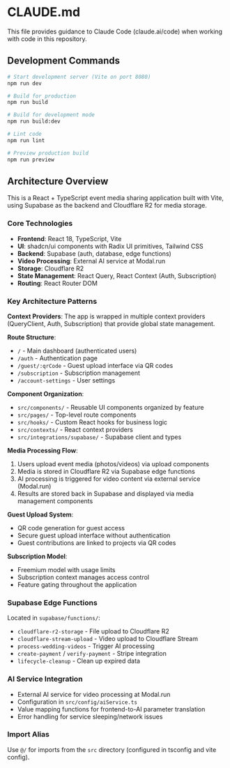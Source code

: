 # CLAUDE.md

This file provides guidance to Claude Code (claude.ai/code) when working with code in this repository.

## Development Commands

```bash
# Start development server (Vite on port 8080)
npm run dev

# Build for production
npm run build

# Build for development mode
npm run build:dev

# Lint code
npm run lint

# Preview production build
npm run preview
```

## Architecture Overview

This is a React + TypeScript event media sharing application built with Vite, using Supabase as the backend and Cloudflare R2 for media storage.

### Core Technologies
- **Frontend**: React 18, TypeScript, Vite
- **UI**: shadcn/ui components with Radix UI primitives, Tailwind CSS
- **Backend**: Supabase (auth, database, edge functions)
- **Video Processing**: External AI service at Modal.run
- **Storage**: Cloudflare R2
- **State Management**: React Query, React Context (Auth, Subscription)
- **Routing**: React Router DOM

### Key Architecture Patterns

**Context Providers**: The app is wrapped in multiple context providers (QueryClient, Auth, Subscription) that provide global state management.

**Route Structure**:
- `/` - Main dashboard (authenticated users)
- `/auth` - Authentication page
- `/guest/:qrCode` - Guest upload interface via QR codes
- `/subscription` - Subscription management
- `/account-settings` - User settings

**Component Organization**:
- `src/components/` - Reusable UI components organized by feature
- `src/pages/` - Top-level route components
- `src/hooks/` - Custom React hooks for business logic
- `src/contexts/` - React context providers
- `src/integrations/supabase/` - Supabase client and types

**Media Processing Flow**:
1. Users upload event media (photos/videos) via upload components
2. Media is stored in Cloudflare R2 via Supabase edge functions
3. AI processing is triggered for video content via external service (Modal.run)
4. Results are stored back in Supabase and displayed via media management components

**Guest Upload System**:
- QR code generation for guest access
- Secure guest upload interface without authentication
- Guest contributions are linked to projects via QR codes

**Subscription Model**:
- Freemium model with usage limits
- Subscription context manages access control
- Feature gating throughout the application

### Supabase Edge Functions
Located in `supabase/functions/`:
- `cloudflare-r2-storage` - File upload to Cloudflare R2
- `cloudflare-stream-upload` - Video upload to Cloudflare Stream
- `process-wedding-videos` - Trigger AI processing
- `create-payment` / `verify-payment` - Stripe integration
- `lifecycle-cleanup` - Clean up expired data

### AI Service Integration
- External AI service for video processing at Modal.run
- Configuration in `src/config/aiService.ts`
- Value mapping functions for frontend-to-AI parameter translation
- Error handling for service sleeping/network issues

### Import Alias
Use `@/` for imports from the `src` directory (configured in tsconfig and vite config).